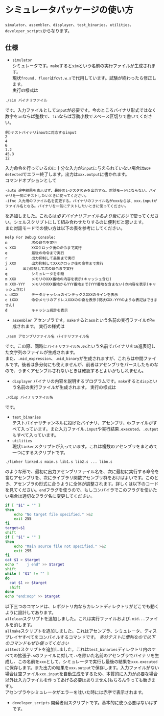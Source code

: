 # シミュレータパッケージの使い方
`simulator`、`assembler`、`displayer`、`test_binaries`、`utilities`、`developer_scripts`からなります。
## 仕様　　　　
- `simulator`  
シミュレータです。`make`すると`sim`という名前の実行ファイルが生成されます。  
現状`fround, floor`は`fcvt.w.s`で代用しています。試験が終わったら修正します。  
実行の様式は
```
./sim バイナリファイル
``` 
です。入力ファイルとして`input`が必要です。今のところバイナリ形式ではなく数字を`in`ならば整数で、`fin`ならば浮動小数でスペース区切りで書いてください。
```
例)テストバイナリinoutに対応するinput
2
4
6
1.2
45.3
12
```
入力命令を行っているのに十分な入力が`input`に与えられていない場合は`EOF detected`でエラー終了します。出力は`xxx.output`に書かれます。    
コマンドオプションとして
```
-auto 途中結果を表示せず、最終のレジスタのみを出力する。対話モードにならない。バイナリを一気にテストしたいときに使ってください。
-ifnc 入力用のファイル名を変更する。バイナリのファイル名がxxxならば、xxx.inputがファイル名となる。バイナリを一気にテストしたいときに使ってください。
```
を追加しました。これらは*必ずバイナリファイル名より後において*使ってください。シェルスクリプトにして組み合わせたりするのに便利だと思います。    
また対話モードでの使い方は以下の表を参考にしてください。  
```
Help For Debug Console:
n           次の命令を実行
s XXX       XXXクロック後の命令まで実行
e           最後の命令まで実行
r           出力抑制して最後まで実行
j XXX       出力抑制してXXXクロック後の命令まで実行
i       出力抑制して次の命令まで実行
q           シミュレータを中断
m XXX       メモリのXXX番地の内容を表示(キャッシュ含む)
m XXX-YYY   メモリのXXX番地からYYY番地まで(YYY番地を含まない)の内容を表示(キャッシュ含む)
c dXXX      データキャッシュのインデックスXXXのラインを表示
c iXXX      命令メモリのアドレスXXXの中身を表示(現状XXX-YYYのような表記はできません)
d           キャッシュ統計を表示
```
- `assembler` 
アセンブラです。`make`すると`asm`という名前の実行ファイルが生成されます。 
実行の様式は
```
./asm アセンブリファイル名 バイナリファイル名
``` 
です。この際、同時に`バイナリファイル名.0x`という名前でバイナリを`16`進表記した文字列のファイルが生成されます。  
また、`.mid_expression`、`.mid_binary`が生成されますが、これらは中間ファイルです。後者は多分何にも使えませんが、前者はアセンブリをパースしたものなので、うまくアセンブルされないときは確認するとよいかもしれません。   
- `displayer`
バイナリの内容を説明するプログラムです。`make`すると`disp`という名前の実行ファイルが生成されます。 
実行の様式は
```
./disp バイナリファイル名
``` 
です。    
- `test_binaries`  
テストバイナリチャンネルに投げたバイナリ、アセンブリ、`0x`ファイルがすべて入っています。また入力ファイル`.input`や実行結果`.executed`、`.output`もすべて入っています。      
- `utilities`  
現状`linker`スクリプトが入っています。これは複数のアセンブリをまとめて一つにするスクリプトです。  
```
./linker linked.s main.s lib1.s lib2.s ... libn.s
```
のような形で、最初に出力アセンブリファイル名を、次に最初に実行する命令を含むアセンブリを、次にライブラリ関数アセンブリ群をおけばよいです。このとき、アセンブラの形式に合うように全体が調整されます。詳しくは以下のコードを見てください。`end`フラグを使うので、もしコンパイラでこのフラグを使いたい場合は適切なフラグ名に変更してください。  
```bash
if [ "$1" = "" ]
then
    echo "No target file specified." >&2
    exit 255
fi
target=$1
shift
if [ "$1" = "" ]
then
    echo "Main source file not specified." >&2
    exit 255
fi
cat $1 > $target
echo "    j end" >> $target
shift
while [ "$1" != "" ]
do
  cat $1 >> $target
  shift
done
echo "end:nop" >> $target
```
以下三つのコマンドは、レポジトリ内ならカレントディレクトリがどこでも動くように設計してあります。  
`allclean`スクリプトを追加しました。これは実行ファイルおよび`.mid...`ファイルを消します。  
`allmake`スクリプトを追加しました。これはアセンブラ、シミュレータ、ディスプレイヤすべてをコンパイルするコマンドです。
*多分テストに便利なので以下のコマンドもぜひ使ってください*  
`alltest`スクリプトを追加しました。これは`test_binaries`ディレクトリ内のすべての拡張子`.s`のファイルに対して`.s`を除いた名前のアセンブラでバイナリを生成し、この名前を`xxx`として、シミュレータで実行し最後の結果を`xxx.executed`に保存します。また出力の結果を`xxx.output`で保存します。入力ファイルがない場合は空ファイル`xxx.input`を自動生成をするため、本質的に入力が必要な場合以外は入力ファイルを作ってあげる必要はありません(もちろん作っても動きます)。  
アセンブラやシミュレータがエラーを吐いた時には赤字で表示されます。
- `developer_scripts`
開発者用スクリプトです。基本的に使う必要はないはずです。